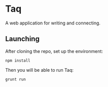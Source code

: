 # Taq

A web application for writing and connecting.

## Launching

After cloning the repo, set up the environment:

    npm install

Then you will be able to run Taq:

    grunt run
